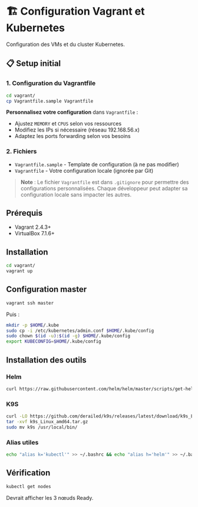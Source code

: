 # 🏗️ Configuration Vagrant et Kubernetes

Configuration des VMs et du cluster Kubernetes.

## 📋 Setup initial

### 1. Configuration du Vagrantfile

```bash
cd vagrant/
cp Vagrantfile.sample Vagrantfile
```

**Personnalisez votre configuration** dans `Vagrantfile` :

- Ajustez `MEMORY` et `CPUS` selon vos ressources
- Modifiez les IPs si nécessaire (réseau 192.168.56.x)
- Adaptez les ports forwarding selon vos besoins

### 2. Fichiers

- `Vagrantfile.sample` - Template de configuration (à ne pas modifier)
- `Vagrantfile` - Votre configuration locale (ignorée par Git)

> **Note** : Le fichier `Vagrantfile` est dans `.gitignore` pour permettre des configurations personnalisées. Chaque développeur peut adapter sa configuration locale sans impacter les autres.

## Prérequis

- Vagrant 2.4.3+
- VirtualBox 7.1.6+

## Installation

```bash
cd vagrant/
vagrant up
```

## Configuration master

```bash
vagrant ssh master
```

Puis :

```bash
mkdir -p $HOME/.kube
sudo cp -i /etc/kubernetes/admin.conf $HOME/.kube/config
sudo chown $(id -u):$(id -g) $HOME/.kube/config
export KUBECONFIG=$HOME/.kube/config
```

## Installation des outils

### Helm

```bash
curl https://raw.githubusercontent.com/helm/helm/master/scripts/get-helm-3 | bash
```

### K9S

```bash
curl -LO https://github.com/derailed/k9s/releases/latest/download/k9s_Linux_amd64.tar.gz
tar -xvf k9s_Linux_amd64.tar.gz
sudo mv k9s /usr/local/bin/
```

### Alias utiles

```bash
echo "alias k='kubectl'" >> ~/.bashrc && echo "alias h='helm'" >> ~/.bashrc && source ~/.bashrc
```

## Vérification

```bash
kubectl get nodes
```

Devrait afficher les 3 nœuds Ready.
